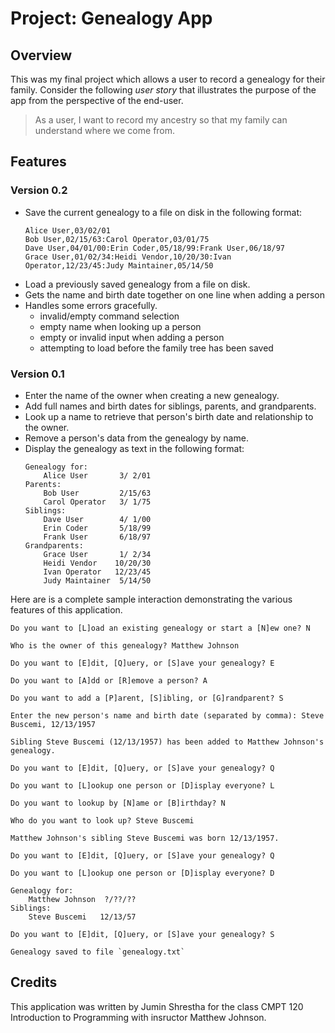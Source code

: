 # Project: Genealogy App

## Overview

This was my final project which allows a user to record a genealogy for their family. Consider the
following *user story* that illustrates the purpose of the app from the
perspective of the end-user.

> As a user, I want to record my ancestry so that my family can understand
> where we come from.

## Features

### Version 0.2

- Save the current genealogy to a file on disk in the following format:
    ```
    Alice User,03/02/01
    Bob User,02/15/63:Carol Operator,03/01/75
    Dave User,04/01/00:Erin Coder,05/18/99:Frank User,06/18/97
    Grace User,01/02/34:Heidi Vendor,10/20/30:Ivan Operator,12/23/45:Judy Maintainer,05/14/50
    ```
- Load a previously saved genealogy from a file on disk.
- Gets the name and birth date together on one line when adding a person
- Handles some errors gracefully.
    - invalid/empty command selection
    - empty name when looking up a person
    - empty or invalid input when adding a person
    - attempting to load before the family tree has been saved

### Version 0.1

- Enter the name of the owner when creating a new genealogy.
- Add full names and birth dates for siblings, parents, and grandparents.
- Look up a name to retrieve that person's birth date and relationship to the owner.
- Remove a person's data from the genealogy by name.
- Display the genealogy as text in the following format:
    ```
    Genealogy for:
        Alice User       3/ 2/01        
    Parents:
        Bob User         2/15/63
        Carol Operator   3/ 1/75
    Siblings:
        Dave User        4/ 1/00
        Erin Coder       5/18/99
        Frank User       6/18/97
    Grandparents:
        Grace User       1/ 2/34
        Heidi Vendor    10/20/30
        Ivan Operator   12/23/45
        Judy Maintainer  5/14/50
    ```

Here are is a complete sample interaction demonstrating the various features of
this application.

```
Do you want to [L]oad an existing genealogy or start a [N]ew one? N

Who is the owner of this genealogy? Matthew Johnson

Do you want to [E]dit, [Q]uery, or [S]ave your genealogy? E

Do you want to [A]dd or [R]emove a person? A

Do you want to add a [P]arent, [S]ibling, or [G]randparent? S

Enter the new person's name and birth date (separated by comma): Steve Buscemi, 12/13/1957

Sibling Steve Buscemi (12/13/1957) has been added to Matthew Johnson's genealogy.

Do you want to [E]dit, [Q]uery, or [S]ave your genealogy? Q

Do you want to [L]ookup one person or [D]isplay everyone? L

Do you want to lookup by [N]ame or [B]irthday? N

Who do you want to look up? Steve Buscemi

Matthew Johnson's sibling Steve Buscemi was born 12/13/1957.

Do you want to [E]dit, [Q]uery, or [S]ave your genealogy? Q

Do you want to [L]ookup one person or [D]isplay everyone? D

Genealogy for:
    Matthew Johnson  ?/??/??        
Siblings:
    Steve Buscemi   12/13/57

Do you want to [E]dit, [Q]uery, or [S]ave your genealogy? S

Genealogy saved to file `genealogy.txt`
```

## Credits

This application was written by Jumin Shrestha for the class CMPT 120 Introduction to Programming with insructor Matthew Johnson.
